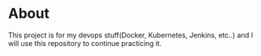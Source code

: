 # About

This project is for my devops stuff(Docker, Kubernetes, Jenkins, etc..) and I will use this repository to continue practicing it.
